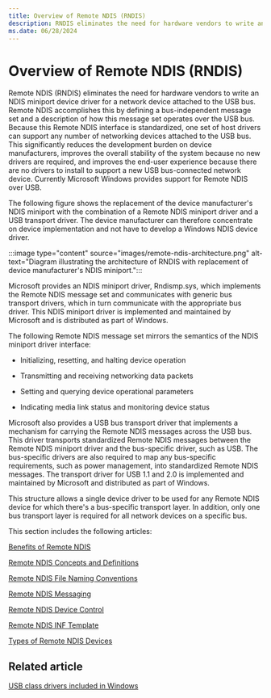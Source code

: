 ```yaml
---
title: Overview of Remote NDIS (RNDIS)
description: RNDIS eliminates the need for hardware vendors to write an NDIS miniport driver for a network device attached to the USB bus.
ms.date: 06/28/2024
---
```


# Overview of Remote NDIS (RNDIS)

Remote NDIS (RNDIS) eliminates the need for hardware vendors to write an NDIS miniport device driver for a network device attached to the USB bus. Remote NDIS accomplishes this by defining a bus-independent message set and a description of how this message set operates over the USB bus. Because this Remote NDIS interface is standardized, one set of host drivers can support any number of networking devices attached to the USB bus. This significantly reduces the development burden on device manufacturers, improves the overall stability of the system because no new drivers are required, and improves the end-user experience because there are no drivers to install to support a new USB bus-connected network device. Currently Microsoft Windows provides support for Remote NDIS over USB.

The following figure shows the replacement of the device manufacturer's NDIS miniport with the combination of a Remote NDIS miniport driver and a USB transport driver. The device manufacturer can therefore concentrate on device implementation and not have to develop a Windows NDIS device driver.

:::image type="content" source="images/remote-ndis-architecture.png" alt-text="Diagram illustrating the architecture of RNDIS with replacement of device manufacturer's NDIS miniport.":::

Microsoft provides an NDIS miniport driver, Rndismp.sys, which implements the Remote NDIS message set and communicates with generic bus transport drivers, which in turn communicate with the appropriate bus driver. This NDIS miniport driver is implemented and maintained by Microsoft and is distributed as part of Windows.

The following Remote NDIS message set mirrors the semantics of the NDIS miniport driver interface:

-   Initializing, resetting, and halting device operation

-   Transmitting and receiving networking data packets

-   Setting and querying device operational parameters

-   Indicating media link status and monitoring device status

Microsoft also provides a USB bus transport driver that implements a mechanism for carrying the Remote NDIS messages across the USB bus. This driver transports standardized Remote NDIS messages between the Remote NDIS miniport driver and the bus-specific driver, such as USB. The bus-specific drivers are also required to map any bus-specific requirements, such as power management, into standardized Remote NDIS messages. The transport driver for USB 1.1 and 2.0 is implemented and maintained by Microsoft and distributed as part of Windows.

This structure allows a single device driver to be used for any Remote NDIS device for which there's a bus-specific transport layer. In addition, only one bus transport layer is required for all network devices on a specific bus.

This section includes the following articles:

[Benefits of Remote NDIS](benefits-of-remote-ndis.md)

[Remote NDIS Concepts and Definitions](remote-ndis-concepts-and-definitions.md)

[Remote NDIS File Naming Conventions](remote-ndis-file-naming-conventions.md)

[Remote NDIS Messaging](remote-ndis-messaging.md)

[Remote NDIS Device Control](remote-ndis-device-control.md)

[Remote NDIS INF Template](remote-ndis-inf-template.md)

[Types of Remote NDIS Devices](types-of-remote-ndis-devices.md)

## Related article

[USB class drivers included in Windows](../usbcon/supported-usb-classes.md)

